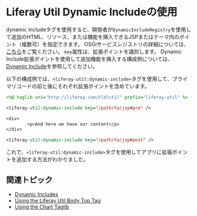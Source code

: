 # Liferay Util Dynamic Includeの使用

dynamic includeタグを使用すると、開発者が`DynamicIncludeRegistry`を使用して追加のHTML、リソース、または機能を挿入できるJSPまたはテーマ内のポイント（複数可）を指定できます。 OSGiサービスレジストリの詳細については、[こちら](http://docs.spring.io/osgi/docs/current/reference/html/service-registry.html)をご覧ください。 `key`属性は、拡張ポイントを識別します。 Dynamic Include拡張ポイントを使用して追加機能を挿入する構成例については、[Dynamic Include](https://help.liferay.com/hc/en-us/articles/360018165711-Dynamic-Includes)を参照してください。

以下の構成例では、`<liferay-util:dynamic-include>`タグを使用して、プライマリコードの前と後にそれぞれ拡張ポイントを含めています。

```jsp
<%@ taglib uri="http://liferay.com/tld/util" prefix="liferay-util" %>

<liferay-util:dynamic-include key="/path/to/jsp#pre" />

<div>
        <p>And here we have our content</p>
</div>

<liferay-util:dynamic-include key="/path/to/jsp#post" />
```

これで、`<liferay-util:dynamic-include>`タグを使用してアプリに拡張ポイントを追加する方法がわかりました。

## 関連トピック

* [Dynamic Includes](https://help.liferay.com/hc/en-us/articles/360018165711-Dynamic-Includes)
* [Using the Liferay Util Body Top Tag](./liferay-util-body-top.md)
* [Using the Chart Taglib](https://help.liferay.com/hc/en-us/articles/360028832592-Using-the-Chart-Taglib-in-Your-Portlets)